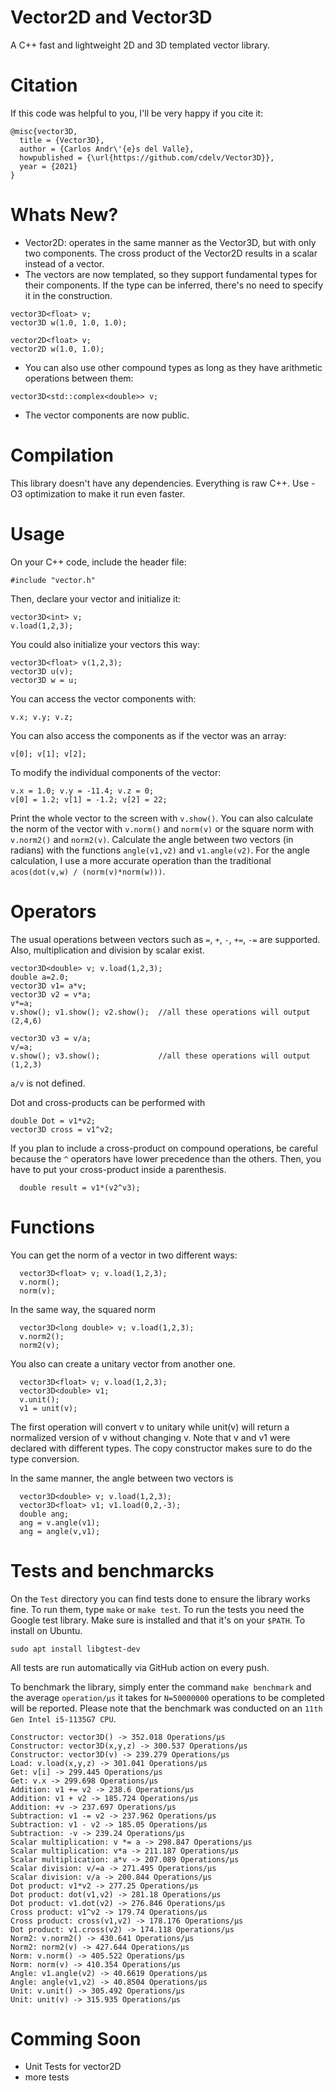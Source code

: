 # Vector2D and Vector3D

A C++ fast and lightweight 2D and 3D templated vector library.

# Citation

If this code was helpful to you, I'll be very happy if you cite it:
```
@misc{vector3D,
  title = {Vector3D},
  author = {Carlos Andr\'{e}s del Valle},
  howpublished = {\url{https://github.com/cdelv/Vector3D}},
  year = {2021}
}
```

# Whats New?
* Vector2D: operates in the same manner as the Vector3D, but with only two components. The cross product of the Vector2D results in a scalar instead of a vector. 
* The vectors are now templated, so they support fundamental types for their components. If the type can be inferred, there's no need to specify it in the construction. 

```
vector3D<float> v;
vector3D w(1.0, 1.0, 1.0);

vector2D<float> v;
vector2D w(1.0, 1.0);
```
* You can also use other compound types as long as they have arithmetic operations between them:
```
vector3D<std::complex<double>> v;
```

* The vector components are now public.

# Compilation

This library doesn't have any dependencies. Everything is raw C++. Use -O3 optimization to make it run even faster. 

# Usage
On your C++ code, include the header file:
```
#include "vector.h"
```

Then, declare your vector and initialize it:
```
vector3D<int> v;
v.load(1,2,3);
```
You could also initialize your vectors this way:
```
vector3D<float> v(1,2,3);
vector3D u(v);
vector3D w = u;
```
You can access the vector components with:
```
v.x; v.y; v.z;
```
You can also access the components as if the vector was an array:
```
v[0]; v[1]; v[2];
```
To modify the individual components of the vector:
```
v.x = 1.0; v.y = -11.4; v.z = 0;
v[0] = 1.2; v[1] = -1.2; v[2] = 22;
```

Print the whole vector to the screen with `v.show()`. You can also calculate the norm of the vector with `v.norm()` and `norm(v)` or the square norm with `v.norm2()` and `norm2(v)`. Calculate the angle between two vectors (in radians) with the functions `angle(v1,v2)` and `v1.angle(v2)`. For the angle calculation, I use a more accurate operation than the traditional `acos(dot(v,w) / (norm(v)*norm(w)))`. 

# Operators

The usual operations between vectors such as `=`, `+`, `-`, `+=`, `-=` are supported. Also, multiplication and division by scalar exist.
```
vector3D<double> v; v.load(1,2,3);
double a=2.0;
vector3D v1= a*v; 
vector3D v2 = v*a; 
v*=a;                                  
v.show(); v1.show(); v2.show();  //all these operations will output (2,4,6)
  
vector3D v3 = v/a; 
v/=a;                                  
v.show(); v3.show();             //all these operations will output (1,2,3)
```

`a/v` is not defined. 

Dot and cross-products can be performed with
```
double Dot = v1*v2;
vector3D cross = v1^v2;
```
If you plan to include a cross-product on compound operations,  be careful because the `^` operators have lower precedence than the others. Then, you have to put your cross-product inside a parenthesis.
```
  double result = v1*(v2^v3);
```

# Functions

You can get the norm of a vector in two different ways:
```
  vector3D<float> v; v.load(1,2,3);
  v.norm();
  norm(v);
```

In the same way, the squared norm
```
  vector3D<long double> v; v.load(1,2,3);
  v.norm2();
  norm2(v);
```
You also can create a unitary vector from another one.
```
  vector3D<float> v; v.load(1,2,3);
  vector3D<double> v1;
  v.unit();
  v1 = unit(v);
```

The first operation will convert v to unitary while unit(v) will return a normalized version of v without changing v. Note that v and v1 were declared with different types. The copy constructor makes sure to do the type conversion.

In the same manner, the angle between two vectors is
```
  vector3D<double> v; v.load(1,2,3);
  vector3D<float> v1; v1.load(0,2,-3);
  double ang;
  ang = v.angle(v1);
  ang = angle(v,v1);
```

# Tests and benchmarcks

On the `Test` directory you can find tests done to ensure the library works fine. To run them, type `make` or `make test`. To run the tests you need the Google test library. Make sure is installed and that it's on your `$PATH`. To install on Ubuntu.
```
sudo apt install libgtest-dev
```
All tests are run automatically via GitHub action on every push. 

To benchmark the library, simply enter the command `make benchmark` and the average `operation/μs` it takes for `N=50000000` operations to be completed will be reported. Please note that the benchmark was conducted on an `11th Gen Intel i5-1135G7 CPU`.

```
Constructor: vector3D() -> 352.018 Operations/μs
Constructor: vector3D(x,y,z) -> 300.537 Operations/μs
Constructor: vector3D(v) -> 239.279 Operations/μs
Load: v.load(x,y,z) -> 301.041 Operations/μs
Get: v[i] -> 299.445 Operations/μs
Get: v.x -> 299.698 Operations/μs
Addition: v1 += v2 -> 238.6 Operations/μs
Addition: v1 + v2 -> 185.724 Operations/μs
Addition: +v -> 237.697 Operations/μs
Subtraction: v1 -= v2 -> 237.962 Operations/μs
Subtraction: v1 - v2 -> 185.05 Operations/μs
Subtraction: -v -> 239.24 Operations/μs
Scalar multiplication: v *= a -> 298.847 Operations/μs
Scalar multiplication: v*a -> 211.187 Operations/μs
Scalar multiplication: a*v -> 207.089 Operations/μs
Scalar division: v/=a -> 271.495 Operations/μs
Scalar division: v/a -> 200.844 Operations/μs
Dot product: v1*v2 -> 277.25 Operations/μs
Dot product: dot(v1,v2) -> 281.18 Operations/μs
Dot product: v1.dot(v2) -> 276.846 Operations/μs
Cross product: v1^v2 -> 179.74 Operations/μs
Cross product: cross(v1,v2) -> 178.176 Operations/μs
Dot product: v1.cross(v2) -> 174.118 Operations/μs
Norm2: v.norm2() -> 430.641 Operations/μs
Norm2: norm2(v) -> 427.644 Operations/μs
Norm: v.norm() -> 405.522 Operations/μs
Norm: norm(v) -> 410.354 Operations/μs
Angle: v1.angle(v2) -> 40.6619 Operations/μs
Angle: angle(v1,v2) -> 40.8504 Operations/μs
Unit: v.unit() -> 305.492 Operations/μs
Unit: unit(v) -> 315.935 Operations/μs
```

# Comming Soon

- Unit Tests for vector2D
- more tests 